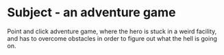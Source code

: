 # Subject - an adventure game

Point and click adventure game, where the hero is stuck in a weird facility, and has to overcome obstacles in order to figure out what the hell is going on.
